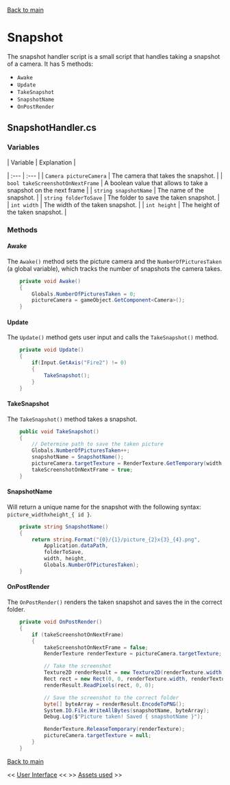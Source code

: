 [Back to main](/index.md)

# Snapshot

The snapshot handler script is a small script that handles taking a snapshot of a camera. It has 5 methods:
- `Awake`
- `Update`
- `TakeSnapshot`
- `SnapshotName`
- `OnPostRender`

## SnapshotHandler.cs

### Variables

| Variable | Explanation |

| :--- | :--- |
| `Camera pictureCamera` | The camera that takes the snapshot. |
| `bool takeScreenshotOnNextFrame` | A boolean value that allows to take a snapshot on the next frame |
| `string snapshotName` | The name of the snapshot. |
| `string folderToSave` | The folder to save the taken snapshot. |
| `int width` | The width of the taken snapshot. |
| `int height` | The height of the taken snapshot. |

### Methods

#### Awake
The `Awake()` method sets the picture camera and the `NumberOfPicturesTaken` (a global variable), which tracks the number of snapshots the camera takes. 
```csharp
    private void Awake()
    {
        Globals.NumberOfPicturesTaken = 0;
        pictureCamera = gameObject.GetComponent<Camera>();
    }
```

#### Update
The `Update()` method gets user input and calls the `TakeSnapshot()` method.
```csharp
    private void Update()
    {
        if(Input.GetAxis("Fire2") != 0)
        {
            TakeSnapshot();
        }
    }
```

#### TakeSnapshot
The `TakeSnapshot()` method takes a snapshot.
```csharp
    public void TakeSnapshot()
    {
        // Determine path to save the taken picture
        Globals.NumberOfPicturesTaken++;
        snapshotName = SnapshotName();
        pictureCamera.targetTexture = RenderTexture.GetTemporary(width, height, 24);
        takeScreenshotOnNextFrame = true;
    }
```

#### SnapshotName
Will return a unique name for the snapshot with the following syntax: `picture_widthxheight_{ id }`.
```csharp
    private string SnapshotName()
    {
        return string.Format("{0}/{1}/picture_{2}x{3}_{4}.png", 
            Application.dataPath, 
            folderToSave, 
            width, height, 
            Globals.NumberOfPicturesTaken);
    }
```

#### OnPostRender
The `OnPostRender()` renders the taken snapshot and saves the in the correct folder.
```csharp
    private void OnPostRender()
    {
        if (takeScreenshotOnNextFrame)
        {
            takeScreenshotOnNextFrame = false;
            RenderTexture renderTexture = pictureCamera.targetTexture;

            // Take the screenshot
            Texture2D renderResult = new Texture2D(renderTexture.width, renderTexture.height, TextureFormat.ARGB32, false);
            Rect rect = new Rect(0, 0, renderTexture.width, renderTexture.height);
            renderResult.ReadPixels(rect, 0, 0);

            // Save the screenshot to the correct folder
            byte[] byteArray = renderResult.EncodeToPNG();
            System.IO.File.WriteAllBytes(snapshotName, byteArray);
            Debug.Log($"Picture taken! Saved { snapshotName }");

            RenderTexture.ReleaseTemporary(renderTexture);
            pictureCamera.targetTexture = null;
        }
    }
```

[Back to main](/index.md)

<< [User Interface](UI.md) << >> [Assets used](/Assets.md) >>
